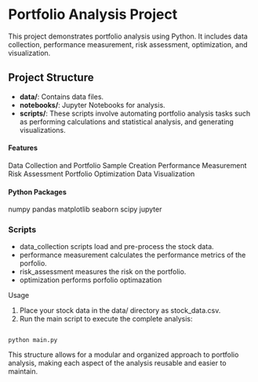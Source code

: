 
# Portfolio Analysis Project

This project demonstrates portfolio analysis using Python. It includes data collection, performance measurement, risk assessment, optimization, and visualization.

## Project Structure
- **data/**: Contains data files.
- **notebooks/**: Jupyter Notebooks for analysis.
- **scripts/**: These scripts involve automating portfolio analysis tasks such as performing calculations and statistical analysis, and generating visualizations.

#### Features

Data Collection and Portfolio Sample Creation
Performance Measurement
Risk Assessment
Portfolio Optimization
Data Visualization

#### Python Packages
numpy
pandas
matplotlib
seaborn
scipy
jupyter

### Scripts

- data_collection scripts load and pre-process the stock data.
- performance measurement calculates the performance metrics of the porfolio.
- risk_assessment measures the risk on the portfolio.
- optimization performs porfolio optimazation

Usage
1. Place your stock data in the data/ directory as stock_data.csv.
2. Run the main script to execute the complete analysis:

```

python main.py

```

This structure allows for a modular and organized approach to portfolio analysis, making each aspect of the analysis reusable and easier to maintain.
